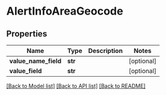 # AlertInfoAreaGeocode

## Properties
Name | Type | Description | Notes
------------ | ------------- | ------------- | -------------
**value_name_field** | **str** |  | [optional] 
**value_field** | **str** |  | [optional] 

[[Back to Model list]](../README.md#documentation-for-models) [[Back to API list]](../README.md#documentation-for-api-endpoints) [[Back to README]](../README.md)

